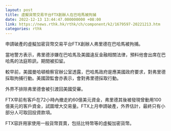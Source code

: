 ```yaml
---
layout: post
title: 虛擬貨幣交易平台FTX創辦人在巴哈馬被拘捕
date: 2022-12-13 13:44:47.000000000 +08:00
link: https://news.rthk.hk/rthk/ch/component/k2/1679597-20221213.htm
categories: rthk
---
```


申請破產的虛擬加密貨幣交易平台FTX創辦人弗里德在巴哈馬被拘捕。

當地警方表示，弗里德涉嫌在巴哈馬及美國違反金融相關法律，預料他會出席在巴哈馬的法庭聆訊，期間被扣留。

較早前，美國曼哈頓檢察官辦公室透露，巴哈馬政府是應美國政府要求，對弗里德採取拘捕行動。美國證監會亦表示，會對弗里德採取行動。

外界不排除弗里德會被引渡回美國受審。

FTX早前有客戶在72小時內撤走約60億美元資金，弗里德其後被發現曾動用100億美元的客戶資金，試圖增大交易量。FTX上月申請破產，外界估計，最終只有小部分人可取回投資款項。

FTX容許用家使用一般貨幣買賣，包括比特幣等的虛擬加密貨幣。
